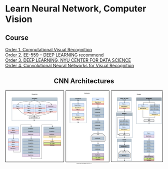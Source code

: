 <h1 color="blue">Learn Neural Network, Computer Vision</h1>

<h2>Course</h2>
<a href="https://www.cs.virginia.edu/~vicente/recognition/"> Order 1. Computational Visual Recognition</a><br>
<a href="https://fleuret.org/ee559/"> Order 2. EE-559 – DEEP LEARNING</a> <span color="red">recommend</span><br>
<a href="https://atcold.github.io/pytorch-Deep-Learning/"> Order 3. DEEP LEARNING, NYU CENTER FOR DATA SCIENCE</a><br>
<a href="http://cs231n.stanford.edu/">Order 4. Convolutional Neural Networks for Visual Recognition </a><br>
<center>
  <h2 align="center">CNN Architectures</h2>
<img src="https://raw.githubusercontent.com/1106405114/NeuralNetwork/85cc7368321df20bfa6a4e3e460340766ef1842a/img/Diagrams.svg" />
</center>


